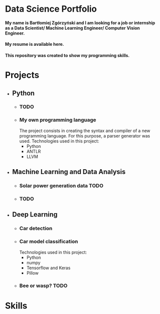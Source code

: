 # Data Science Portfolio

#### My name is Bartłomiej Zgórzyński and I am looking for a job or internship as a Data Scientist/ Machine Learning Engineer/ Computer Vision Engineer.
#### My resume is available here.
#### This repository was created to show my programming skills.

# Projects

- ## Python
  - ### TODO
  - ### My own programming language
    The project consists in creating the syntax and compiler of a new programming language. For this purpose, a parser generator was used.
    Technologies used in this project:
      - Python
      - ANTLR
      - LLVM
- ## Machine Learning and Data Analysis
  - ### Solar power generation data TODO
  - ### TODO
  
- ## Deep Learning
  - ### Car detection
  - ### Car model classification
    Technologies used in this project:
      - Python
      - numpy
      - Tensorflow and Keras
      - Pillow
  - ### Bee or wasp? TODO

# Skills
  
